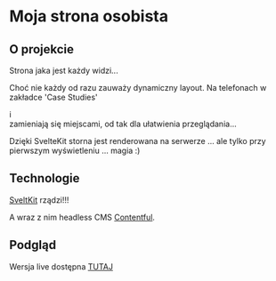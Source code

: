 # Moja strona osobista

## O projekcie

Strona jaka jest każdy widzi...

Choć nie każdy od razu zauważy dynamiczny layout. Na telefonach w zakładce 'Case Studies' <aside> i <main> zamieniają się miejscami, od tak dla ułatwienia przeglądania...

Dzięki SvelteKit storna jest renderowana na serwerze ... ale tylko przy pierwszym wyświetleniu ... magia :)

## Technologie

[SveltKit](https://kit.svelte.dev/) rządzi!!!

A wraz z nim headless CMS [Contentful](https://www.contentful.com/).

## Podgląd

Wersja live dostępna [TUTAJ](https://rawski.dev)
